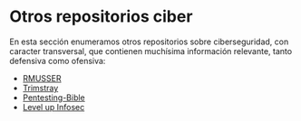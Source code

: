 # Otros repositorios ciber

En esta sección enumeramos otros repositorios sobre ciberseguridad, con caracter transversal, que contienen muchísima información relevante, tanto defensiva como ofensiva:

- [RMUSSER](https://rmusser.net/docs/Active_Directory.html)
- [Trimstray](https://github.com/trimstray/the-book-of-secret-knowledge)
- [Pentesting-Bible](https://github.com/blaCCkHatHacEEkr/PENTESTING-BIBLE/blob/master/README.md)
- [Level up Infosec](https://www.levelupinfosec.com/freestuff)
